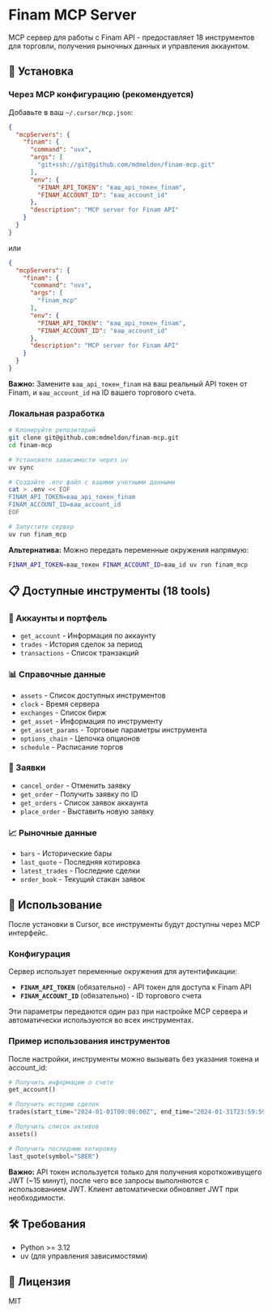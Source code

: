 # Finam MCP Server

MCP сервер для работы с Finam API - предоставляет 18 инструментов для торговли, получения рыночных данных и управления аккаунтом.

## 🔧 Установка

### Через MCP конфигурацию (рекомендуется)

Добавьте в ваш `~/.cursor/mcp.json`:

```json
{
  "mcpServers": {
    "finam": {
      "command": "uvx",
      "args": [
        "git+ssh://git@github.com/mdmeldon/finam-mcp.git"
      ],
      "env": {
        "FINAM_API_TOKEN": "ваш_api_токен_finam",
        "FINAM_ACCOUNT_ID": "ваш_account_id"
      },
      "description": "MCP server for Finam API"
    }
  }
}
```

или  

```json
{
  "mcpServers": {
    "finam": {
      "command": "uvx",
      "args": [
        "finam_mcp"
      ],
      "env": {
        "FINAM_API_TOKEN": "ваш_api_токен_finam",
        "FINAM_ACCOUNT_ID": "ваш_account_id"
      },
      "description": "MCP server for Finam API"
    }
  }
}
```

**Важно:** Замените `ваш_api_токен_finam` на ваш реальный API токен от Finam, и `ваш_account_id` на ID вашего торгового счета.

### Локальная разработка

```bash
# Клонируйте репозиторий
git clone git@github.com:mdmeldon/finam-mcp.git
cd finam-mcp

# Установите зависимости через uv
uv sync

# Создайте .env файл с вашими учетными данными
cat > .env << EOF
FINAM_API_TOKEN=ваш_api_токен_finam
FINAM_ACCOUNT_ID=ваш_account_id
EOF

# Запустите сервер
uv run finam_mcp
```

**Альтернатива:** Можно передать переменные окружения напрямую:

```bash
FINAM_API_TOKEN=ваш_токен FINAM_ACCOUNT_ID=ваш_id uv run finam_mcp
```

## 📋 Доступные инструменты (18 tools)

### 🔐 Аккаунты и портфель
- `get_account` - Информация по аккаунту
- `trades` - История сделок за период
- `transactions` - Список транзакций

### 📊 Справочные данные
- `assets` - Список доступных инструментов
- `clock` - Время сервера
- `exchanges` - Список бирж
- `get_asset` - Информация по инструменту
- `get_asset_params` - Торговые параметры инструмента
- `options_chain` - Цепочка опционов
- `schedule` - Расписание торгов

### 📝 Заявки
- `cancel_order` - Отменить заявку
- `get_order` - Получить заявку по ID
- `get_orders` - Список заявок аккаунта
- `place_order` - Выставить новую заявку

### 📈 Рыночные данные
- `bars` - Исторические бары
- `last_quote` - Последняя котировка
- `latest_trades` - Последние сделки
- `order_book` - Текущий стакан заявок

## 🚀 Использование

После установки в Cursor, все инструменты будут доступны через MCP интерфейс. 

### Конфигурация

Сервер использует переменные окружения для аутентификации:

- **`FINAM_API_TOKEN`** (обязательно) - API токен для доступа к Finam API
- **`FINAM_ACCOUNT_ID`** (обязательно) - ID торгового счета

Эти параметры передаются один раз при настройке MCP сервера и автоматически используются во всех инструментах.

### Пример использования инструментов

После настройки, инструменты можно вызывать без указания токена и account_id:

```python
# Получить информацию о счете
get_account()

# Получить историю сделок
trades(start_time="2024-01-01T00:00:00Z", end_time="2024-01-31T23:59:59Z")

# Получить список активов
assets()

# Получить последнюю котировку
last_quote(symbol="SBER")
```

**Важно:** API токен используется только для получения короткоживущего JWT (~15 минут), после чего все запросы выполняются с использованием JWT. Клиент автоматически обновляет JWT при необходимости.

## 🛠️ Требования

- Python >= 3.12
- uv (для управления зависимостями)

## 📝 Лицензия

MIT


